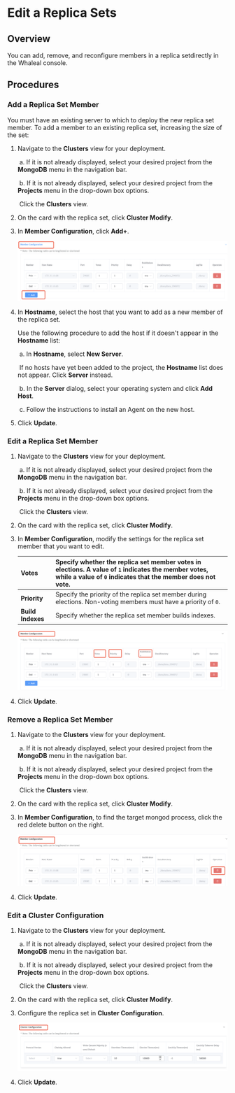 # Edit a Replica Sets

## Overview

You can add, remove, and reconfigure members in a replica setdirectly in the Whaleal console.

## Procedures

### Add a Replica Set Member

You must have an existing server to which to deploy the new replica set member. To add a member to an existing replica set, increasing the size of the set:

1. Navigate to the **Clusters** view for your deployment.

   ​		a. If it is not already displayed, select your desired project from the **MongoDB** menu in the navigation bar.

   ​		b. If it is not already displayed, select your desired project from the **Projects** menu in the drop-down box options.

   ​		Click the **Clusters** view.

2. On the card with the replica set, click **Cluster Modify**.

3. In **Member Configuration**, click **Add+**.

   ![image-20240625133723128](../images/05-ManageDeployments/add.png)

4. In **Hostname**, select the host that you want to add as a new member of the replica set.

   Use the following procedure to add the host if it doesn't appear in the **Hostname** list:

   ​		a. In **Hostname**, select **New Server**.

   ​			If no hosts have yet been added to the project, the **Hostname** list does not appear. Click **Server** instead.

   ​		b. In the **Server** dialog, select your operating system and click **Add Host**.

   ​		c. Follow the instructions to install an Agent on the new host.

1. Click **Update**.

### Edit a Replica Set Member

1. Navigate to the **Clusters** view for your deployment.

   ​		a. If it is not already displayed, select your desired project from the **MongoDB** menu in the navigation bar.

   ​		b. If it is not already displayed, select your desired project from the **Projects** menu in the drop-down box options.

   ​		Click the **Clusters** view.

2. On the card with the replica set, click **Cluster Modify**.

3. In **Member Configuration**, modify the settings for the replica set member that you want to edit.

   

   | **Votes**         | Specify whether the replica set member votes in elections. A value of `1` indicates the member votes, while a value of `0` indicates that the member does not vote. |
   | :---------------- | :----------------------------------------------------------- |
   | **Priority**      | Specify the priority of the replica set member during elections. Non-voting members must have a priority of `0`. |
   | **Build Indexes** | Specify whether the replica set member builds indexes.       |

   

   ![edit](../images/05-ManageDeployments/edit.png)

1. Click **Update**.

### Remove a Replica Set Member

1. Navigate to the **Clusters** view for your deployment.

   ​		a. If it is not already displayed, select your desired project from the **MongoDB** menu in the navigation bar.

   ​		b. If it is not already displayed, select your desired project from the **Projects** menu in the drop-down box options.

   ​		Click the **Clusters** view.

2. On the card with the replica set, click **Cluster Modify**.

3. In **Member Configuration**, to find the target mongod process, click the red delete button on the right.

   ![image-20240625133723128](../images/05-ManageDeployments/delete.png)

1. Click **Update**.

### Edit a Cluster Configuration

1. Navigate to the **Clusters** view for your deployment.

   ​		a. If it is not already displayed, select your desired project from the **MongoDB** menu in the navigation bar.

   ​		b. If it is not already displayed, select your desired project from the **Projects** menu in the drop-down box options.

   ​		Click the **Clusters** view.

2. On the card with the replica set, click **Cluster Modify**.

3. Configure the replica set in **Cluster Configuration**.

   ![cluserConfig](../images/05-ManageDeployments/config.png)

1. Click **Update**.
